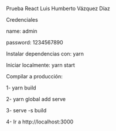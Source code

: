 Prueba React Luis Humberto Vázquez Díaz

Credenciales

name: admin

password: 1234567890


Instalar dependencias con: yarn

Iniciar localmente: yarn start

Compilar a producción:

1- yarn build

2- yarn global add serve

3- serve -s build

4- Ir a http://localhost:3000
